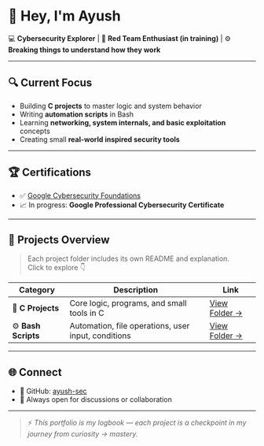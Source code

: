 # 👋 Hey, I'm Ayush  

💻 **Cybersecurity Explorer** | 🔐 **Red Team Enthusiast (in training)** | ⚙️ **Breaking things to understand how they work**

---

## 🔍 Current Focus
- Building **C projects** to master logic and system behavior  
- Writing **automation scripts** in Bash  
- Learning **networking, system internals, and basic exploitation** concepts  
- Creating small **real-world inspired security tools**

---

## 🏆 Certifications
- ✅ [Google Cybersecurity Foundations](./Achievements/Foundations_of_Cybersecurity.pdf)  
- 📈 In progress: **Google Professional Cybersecurity Certificate**

---

## 🧩 Projects Overview
> Each project folder includes its own README and explanation.  
> Click to explore 👇

| Category | Description | Link |
|-----------|--------------|------|
| 🧮 **C Projects** | Core logic, programs, and small tools in C | [View Folder →](./Projects/C) |
| ⚙️ **Bash Scripts** | Automation, file operations, user input, conditions | [View Folder →](./Projects/Bash) |

---

## 🌐 Connect
- 🐙 GitHub: [ayush-sec](https://github.com/ayush-sec)  
- 💬 Always open for discussions or collaboration

---

> ⚡ *This portfolio is my logbook — each project is a checkpoint in my journey from curiosity → mastery.*
